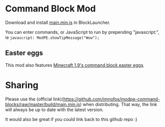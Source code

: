 # Command Block Mod

Download and install [main.min.js](https://github.com/imnofox/modpe-command-blocks/raw/master/build/main.min.js) in BlockLauncher.

You can enter commands, or JavaScript to run by prepending "javascript:", ie `javascript: ModPE.showTipMessage("Wow");`

## Easter eggs

This mod also features [Minecraft 1.9's command block easter eggs](http://minecraft.gamepedia.com/Easter_eggs#Command_blocks).

# Sharing

Please use the (official link)(https://github.com/imnofox/modpe-command-blocks/raw/master/build/main.min.js) when distributing.
That way, the link will always be up to date with the latest version.

It would also be great if you could link back to this github repo :)
